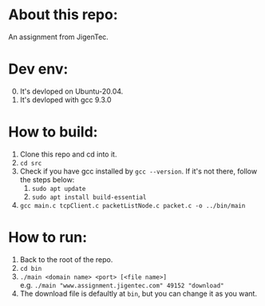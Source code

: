 # About this repo:
An assignment from JigenTec.

# Dev env:
0. It's devloped on Ubuntu-20.04.
1. It's devloped with gcc 9.3.0

# How to build:
1. Clone this repo and cd into it.
2. `cd src`
3. Check if you have gcc installed by `gcc --version`. If it's not there, follow the steps below:  
   1. `sudo apt update`
   2. `sudo apt install build-essential`
4. `gcc main.c tcpClient.c packetListNode.c packet.c -o ../bin/main`

# How to run:
1. Back to the root of the repo.
2. `cd bin`
3. `./main <domain name> <port> [<file name>]`  
   e.g. `./main "www.assignment.jigentec.com" 49152 "download"`
4. The download file is defaultly at `bin`, but you can change it as you want.
